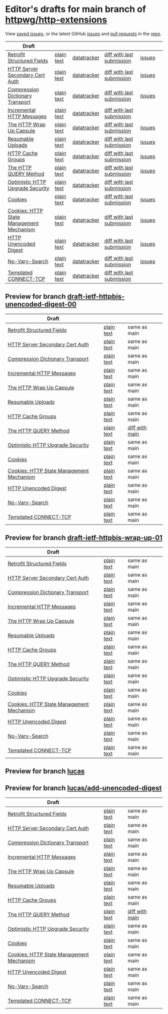 # Editor's drafts for main branch of [httpwg/http-extensions](https://github.com/httpwg/http-extensions)

View [saved issues](issues.html), or the latest GitHub [issues](https://github.com/httpwg/http-extensions/issues) and [pull requests](https://github.com/httpwg/http-extensions/pulls) in the [repo](https://github.com/httpwg/http-extensions).

| Draft |     |     |     |     |     |
| ----- | --- | --- | --- | --- | --- |
| [Retrofit Structured Fields](./draft-ietf-httpbis-retrofit.html "Retrofit Structured Fields for HTTP (HTML)") | [plain text](./draft-ietf-httpbis-retrofit.txt "Retrofit Structured Fields for HTTP (Text)") | [datatracker](https://datatracker.ietf.org/doc/draft-ietf-httpbis-retrofit "Datatracker for draft-ietf-httpbis-retrofit") | [diff with last submission](https://author-tools.ietf.org/api/iddiff?doc_1=draft-ietf-httpbis-retrofit&url_2=https://httpwg.github.io/http-extensions/draft-ietf-httpbis-retrofit.txt) | [issues](https://github.com/httpwg/http-extensions/labels/retrofit) |
| [HTTP Server Secondary Cert Auth](./draft-ietf-httpbis-secondary-server-certs.html "Secondary Certificate Authentication of HTTP Servers (HTML)") | [plain text](./draft-ietf-httpbis-secondary-server-certs.txt "Secondary Certificate Authentication of HTTP Servers (Text)") | [datatracker](https://datatracker.ietf.org/doc/draft-ietf-httpbis-secondary-server-certs "Datatracker for draft-ietf-httpbis-secondary-server-certs") | [diff with last submission](https://author-tools.ietf.org/api/iddiff?doc_1=draft-ietf-httpbis-secondary-server-certs&url_2=https://httpwg.github.io/http-extensions/draft-ietf-httpbis-secondary-server-certs.txt) | [issues](https://github.com/httpwg/http-extensions/labels/secondary-server-certs) |
| [Compression Dictionary Transport](./draft-ietf-httpbis-compression-dictionary.html "Compression Dictionary Transport (HTML)") | [plain text](./draft-ietf-httpbis-compression-dictionary.txt "Compression Dictionary Transport (Text)") | [datatracker](https://datatracker.ietf.org/doc/draft-ietf-httpbis-compression-dictionary "Datatracker for draft-ietf-httpbis-compression-dictionary") | [diff with last submission](https://author-tools.ietf.org/api/iddiff?doc_1=draft-ietf-httpbis-compression-dictionary&url_2=https://httpwg.github.io/http-extensions/draft-ietf-httpbis-compression-dictionary.txt) | [issues](https://github.com/httpwg/http-extensions/labels/compression-dictionary) |
| [Incremental HTTP Messages](./draft-ietf-httpbis-incremental.html "Incremental HTTP Messages (HTML)") | [plain text](./draft-ietf-httpbis-incremental.txt "Incremental HTTP Messages (Text)") | [datatracker](https://datatracker.ietf.org/doc/draft-ietf-httpbis-incremental "Datatracker for draft-ietf-httpbis-incremental") | [diff with last submission](https://author-tools.ietf.org/api/iddiff?doc_1=draft-ietf-httpbis-incremental&url_2=https://httpwg.github.io/http-extensions/draft-ietf-httpbis-incremental.txt) |  |
| [The HTTP Wrap Up Capsule](./draft-ietf-httpbis-wrap-up.html "The HTTP Wrap Up Capsule (HTML)") | [plain text](./draft-ietf-httpbis-wrap-up.txt "The HTTP Wrap Up Capsule (Text)") | [datatracker](https://datatracker.ietf.org/doc/draft-ietf-httpbis-wrap-up "Datatracker for draft-ietf-httpbis-wrap-up") | [diff with last submission](https://author-tools.ietf.org/api/iddiff?doc_1=draft-ietf-httpbis-wrap-up&url_2=https://httpwg.github.io/http-extensions/draft-ietf-httpbis-wrap-up.txt) | [issues](https://github.com/httpwg/http-extensions/labels/wrap-up) |
| [Resumable Uploads](./draft-ietf-httpbis-resumable-upload.html "Resumable Uploads for HTTP (HTML)") | [plain text](./draft-ietf-httpbis-resumable-upload.txt "Resumable Uploads for HTTP (Text)") | [datatracker](https://datatracker.ietf.org/doc/draft-ietf-httpbis-resumable-upload "Datatracker for draft-ietf-httpbis-resumable-upload") | [diff with last submission](https://author-tools.ietf.org/api/iddiff?doc_1=draft-ietf-httpbis-resumable-upload&url_2=https://httpwg.github.io/http-extensions/draft-ietf-httpbis-resumable-upload.txt) | [issues](https://github.com/httpwg/http-extensions/labels/resumable-upload) |
| [HTTP Cache Groups](./draft-ietf-httpbis-cache-groups.html "HTTP Cache Groups (HTML)") | [plain text](./draft-ietf-httpbis-cache-groups.txt "HTTP Cache Groups (Text)") | [datatracker](https://datatracker.ietf.org/doc/draft-ietf-httpbis-cache-groups "Datatracker for draft-ietf-httpbis-cache-groups") | [diff with last submission](https://author-tools.ietf.org/api/iddiff?doc_1=draft-ietf-httpbis-cache-groups&url_2=https://httpwg.github.io/http-extensions/draft-ietf-httpbis-cache-groups.txt) | [issues](https://github.com/httpwg/http-extensions/labels/cache-groups) |
| [The HTTP QUERY Method](./draft-ietf-httpbis-safe-method-w-body.html "The HTTP QUERY Method (HTML)") | [plain text](./draft-ietf-httpbis-safe-method-w-body.txt "The HTTP QUERY Method (Text)") | [datatracker](https://datatracker.ietf.org/doc/draft-ietf-httpbis-safe-method-w-body "Datatracker for draft-ietf-httpbis-safe-method-w-body") | [diff with last submission](https://author-tools.ietf.org/api/iddiff?doc_1=draft-ietf-httpbis-safe-method-w-body&url_2=https://httpwg.github.io/http-extensions/draft-ietf-httpbis-safe-method-w-body.txt) | [issues](https://github.com/httpwg/http-extensions/labels/query-method) |
| [Optimistic HTTP Upgrade Security](./draft-ietf-httpbis-optimistic-upgrade.html "Security Considerations for Optimistic Protocol Transitions in HTTP/1.1 (HTML)") | [plain text](./draft-ietf-httpbis-optimistic-upgrade.txt "Security Considerations for Optimistic Protocol Transitions in HTTP/1.1 (Text)") | [datatracker](https://datatracker.ietf.org/doc/draft-ietf-httpbis-optimistic-upgrade "Datatracker for draft-ietf-httpbis-optimistic-upgrade") | [diff with last submission](https://author-tools.ietf.org/api/iddiff?doc_1=draft-ietf-httpbis-optimistic-upgrade&url_2=https://httpwg.github.io/http-extensions/draft-ietf-httpbis-optimistic-upgrade.txt) |  |
| [Cookies](./draft-ietf-httpbis-layered-cookies.html "Cookies: HTTP State Management Mechanism (HTML)") | [plain text](./draft-ietf-httpbis-layered-cookies.txt "Cookies: HTTP State Management Mechanism (Text)") | [datatracker](https://datatracker.ietf.org/doc/draft-ietf-httpbis-layered-cookies "Datatracker for draft-ietf-httpbis-layered-cookies") | [diff with last submission](https://author-tools.ietf.org/api/iddiff?doc_1=draft-ietf-httpbis-layered-cookies&url_2=https://httpwg.github.io/http-extensions/draft-ietf-httpbis-layered-cookies.txt) | [issues](https://github.com/httpwg/http-extensions/labels/cookies) |
| [Cookies: HTTP State Management Mechanism](./draft-ietf-httpbis-rfc6265bis.html "Cookies: HTTP State Management Mechanism (HTML)") | [plain text](./draft-ietf-httpbis-rfc6265bis.txt "Cookies: HTTP State Management Mechanism (Text)") | [datatracker](https://datatracker.ietf.org/doc/draft-ietf-httpbis-rfc6265bis "Datatracker for draft-ietf-httpbis-rfc6265bis") | [diff with last submission](https://author-tools.ietf.org/api/iddiff?doc_1=draft-ietf-httpbis-rfc6265bis&url_2=https://httpwg.github.io/http-extensions/draft-ietf-httpbis-rfc6265bis.txt) | [issues](https://github.com/httpwg/http-extensions/labels/6265bis) |
| [HTTP Unencoded Digest](./draft-ietf-httpbis-unencoded-digest.html "HTTP Unencoded Digest (HTML)") | [plain text](./draft-ietf-httpbis-unencoded-digest.txt "HTTP Unencoded Digest (Text)") | [datatracker](https://datatracker.ietf.org/doc/draft-ietf-httpbis-unencoded-digest "Datatracker for draft-ietf-httpbis-unencoded-digest") | [diff with last submission](https://author-tools.ietf.org/api/iddiff?doc_1=draft-ietf-httpbis-unencoded-digest&url_2=https://httpwg.github.io/http-extensions/draft-ietf-httpbis-unencoded-digest.txt) | [issues](https://github.com/httpwg/http-extensions/labels/unencoded-digest) |
| [No-Vary-Search](./draft-ietf-httpbis-no-vary-search.html "The No-Vary-Search HTTP Response Header Field (HTML)") | [plain text](./draft-ietf-httpbis-no-vary-search.txt "The No-Vary-Search HTTP Response Header Field (Text)") | [datatracker](https://datatracker.ietf.org/doc/draft-ietf-httpbis-no-vary-search "Datatracker for draft-ietf-httpbis-no-vary-search") | [diff with last submission](https://author-tools.ietf.org/api/iddiff?doc_1=draft-ietf-httpbis-no-vary-search&url_2=https://httpwg.github.io/http-extensions/draft-ietf-httpbis-no-vary-search.txt) | [issues](https://github.com/httpwg/http-extensions/labels/no-vary-search) |
| [Templated CONNECT-TCP](./draft-ietf-httpbis-connect-tcp.html "Template-Driven HTTP CONNECT Proxying for TCP (HTML)") | [plain text](./draft-ietf-httpbis-connect-tcp.txt "Template-Driven HTTP CONNECT Proxying for TCP (Text)") | [datatracker](https://datatracker.ietf.org/doc/draft-ietf-httpbis-connect-tcp "Datatracker for draft-ietf-httpbis-connect-tcp") | [diff with last submission](https://author-tools.ietf.org/api/iddiff?doc_1=draft-ietf-httpbis-connect-tcp&url_2=https://httpwg.github.io/http-extensions/draft-ietf-httpbis-connect-tcp.txt) |  |

## Preview for branch [draft-ietf-httpbis-unencoded-digest-00](draft-ietf-httpbis-unencoded-digest-00)

| Draft |     |     |     |
| ----- | --- | --- | --- |
| [Retrofit Structured Fields](draft-ietf-httpbis-unencoded-digest-00/draft-ietf-httpbis-retrofit.html "Retrofit Structured Fields for HTTP (HTML)") | [plain text](draft-ietf-httpbis-unencoded-digest-00/draft-ietf-httpbis-retrofit.txt "Retrofit Structured Fields for HTTP (Text)") | same as main |
| [HTTP Server Secondary Cert Auth](draft-ietf-httpbis-unencoded-digest-00/draft-ietf-httpbis-secondary-server-certs.html "Secondary Certificate Authentication of HTTP Servers (HTML)") | [plain text](draft-ietf-httpbis-unencoded-digest-00/draft-ietf-httpbis-secondary-server-certs.txt "Secondary Certificate Authentication of HTTP Servers (Text)") | same as main |
| [Compression Dictionary Transport](draft-ietf-httpbis-unencoded-digest-00/draft-ietf-httpbis-compression-dictionary.html "Compression Dictionary Transport (HTML)") | [plain text](draft-ietf-httpbis-unencoded-digest-00/draft-ietf-httpbis-compression-dictionary.txt "Compression Dictionary Transport (Text)") | same as main |
| [Incremental HTTP Messages](draft-ietf-httpbis-unencoded-digest-00/draft-ietf-httpbis-incremental.html "Incremental HTTP Messages (HTML)") | [plain text](draft-ietf-httpbis-unencoded-digest-00/draft-ietf-httpbis-incremental.txt "Incremental HTTP Messages (Text)") | same as main |
| [The HTTP Wrap Up Capsule](draft-ietf-httpbis-unencoded-digest-00/draft-ietf-httpbis-wrap-up.html "The HTTP Wrap Up Capsule (HTML)") | [plain text](draft-ietf-httpbis-unencoded-digest-00/draft-ietf-httpbis-wrap-up.txt "The HTTP Wrap Up Capsule (Text)") | same as main |
| [Resumable Uploads](draft-ietf-httpbis-unencoded-digest-00/draft-ietf-httpbis-resumable-upload.html "Resumable Uploads for HTTP (HTML)") | [plain text](draft-ietf-httpbis-unencoded-digest-00/draft-ietf-httpbis-resumable-upload.txt "Resumable Uploads for HTTP (Text)") | same as main |
| [HTTP Cache Groups](draft-ietf-httpbis-unencoded-digest-00/draft-ietf-httpbis-cache-groups.html "HTTP Cache Groups (HTML)") | [plain text](draft-ietf-httpbis-unencoded-digest-00/draft-ietf-httpbis-cache-groups.txt "HTTP Cache Groups (Text)") | same as main |
| [The HTTP QUERY Method](draft-ietf-httpbis-unencoded-digest-00/draft-ietf-httpbis-safe-method-w-body.html "The HTTP QUERY Method (HTML)") | [plain text](draft-ietf-httpbis-unencoded-digest-00/draft-ietf-httpbis-safe-method-w-body.txt "The HTTP QUERY Method (Text)") | [diff with main](https://author-tools.ietf.org/api/iddiff?url_1=https://httpwg.github.io/http-extensions/draft-ietf-httpbis-safe-method-w-body.txt&url_2=https://httpwg.github.io/http-extensions/draft-ietf-httpbis-unencoded-digest-00/draft-ietf-httpbis-safe-method-w-body.txt) |
| [Optimistic HTTP Upgrade Security](draft-ietf-httpbis-unencoded-digest-00/draft-ietf-httpbis-optimistic-upgrade.html "Security Considerations for Optimistic Protocol Transitions in HTTP/1.1 (HTML)") | [plain text](draft-ietf-httpbis-unencoded-digest-00/draft-ietf-httpbis-optimistic-upgrade.txt "Security Considerations for Optimistic Protocol Transitions in HTTP/1.1 (Text)") | same as main |
| [Cookies](draft-ietf-httpbis-unencoded-digest-00/draft-ietf-httpbis-layered-cookies.html "Cookies: HTTP State Management Mechanism (HTML)") | [plain text](draft-ietf-httpbis-unencoded-digest-00/draft-ietf-httpbis-layered-cookies.txt "Cookies: HTTP State Management Mechanism (Text)") | same as main |
| [Cookies: HTTP State Management Mechanism](draft-ietf-httpbis-unencoded-digest-00/draft-ietf-httpbis-rfc6265bis.html "Cookies: HTTP State Management Mechanism (HTML)") | [plain text](draft-ietf-httpbis-unencoded-digest-00/draft-ietf-httpbis-rfc6265bis.txt "Cookies: HTTP State Management Mechanism (Text)") | same as main |
| [HTTP Unencoded Digest](draft-ietf-httpbis-unencoded-digest-00/draft-ietf-httpbis-unencoded-digest.html "HTTP Unencoded Digest (HTML)") | [plain text](draft-ietf-httpbis-unencoded-digest-00/draft-ietf-httpbis-unencoded-digest.txt "HTTP Unencoded Digest (Text)") | same as main |
| [No-Vary-Search](draft-ietf-httpbis-unencoded-digest-00/draft-ietf-httpbis-no-vary-search.html "The No-Vary-Search HTTP Response Header Field (HTML)") | [plain text](draft-ietf-httpbis-unencoded-digest-00/draft-ietf-httpbis-no-vary-search.txt "The No-Vary-Search HTTP Response Header Field (Text)") | same as main |
| [Templated CONNECT-TCP](draft-ietf-httpbis-unencoded-digest-00/draft-ietf-httpbis-connect-tcp.html "Template-Driven HTTP CONNECT Proxying for TCP (HTML)") | [plain text](draft-ietf-httpbis-unencoded-digest-00/draft-ietf-httpbis-connect-tcp.txt "Template-Driven HTTP CONNECT Proxying for TCP (Text)") | same as main |

## Preview for branch [draft-ietf-httpbis-wrap-up-01](draft-ietf-httpbis-wrap-up-01)

| Draft |     |     |     |
| ----- | --- | --- | --- |
| [Retrofit Structured Fields](draft-ietf-httpbis-wrap-up-01/draft-ietf-httpbis-retrofit.html "Retrofit Structured Fields for HTTP (HTML)") | [plain text](draft-ietf-httpbis-wrap-up-01/draft-ietf-httpbis-retrofit.txt "Retrofit Structured Fields for HTTP (Text)") | same as main |
| [HTTP Server Secondary Cert Auth](draft-ietf-httpbis-wrap-up-01/draft-ietf-httpbis-secondary-server-certs.html "Secondary Certificate Authentication of HTTP Servers (HTML)") | [plain text](draft-ietf-httpbis-wrap-up-01/draft-ietf-httpbis-secondary-server-certs.txt "Secondary Certificate Authentication of HTTP Servers (Text)") | same as main |
| [Compression Dictionary Transport](draft-ietf-httpbis-wrap-up-01/draft-ietf-httpbis-compression-dictionary.html "Compression Dictionary Transport (HTML)") | [plain text](draft-ietf-httpbis-wrap-up-01/draft-ietf-httpbis-compression-dictionary.txt "Compression Dictionary Transport (Text)") | same as main |
| [Incremental HTTP Messages](draft-ietf-httpbis-wrap-up-01/draft-ietf-httpbis-incremental.html "Incremental HTTP Messages (HTML)") | [plain text](draft-ietf-httpbis-wrap-up-01/draft-ietf-httpbis-incremental.txt "Incremental HTTP Messages (Text)") | same as main |
| [The HTTP Wrap Up Capsule](draft-ietf-httpbis-wrap-up-01/draft-ietf-httpbis-wrap-up.html "The HTTP Wrap Up Capsule (HTML)") | [plain text](draft-ietf-httpbis-wrap-up-01/draft-ietf-httpbis-wrap-up.txt "The HTTP Wrap Up Capsule (Text)") | same as main |
| [Resumable Uploads](draft-ietf-httpbis-wrap-up-01/draft-ietf-httpbis-resumable-upload.html "Resumable Uploads for HTTP (HTML)") | [plain text](draft-ietf-httpbis-wrap-up-01/draft-ietf-httpbis-resumable-upload.txt "Resumable Uploads for HTTP (Text)") | same as main |
| [HTTP Cache Groups](draft-ietf-httpbis-wrap-up-01/draft-ietf-httpbis-cache-groups.html "HTTP Cache Groups (HTML)") | [plain text](draft-ietf-httpbis-wrap-up-01/draft-ietf-httpbis-cache-groups.txt "HTTP Cache Groups (Text)") | same as main |
| [The HTTP QUERY Method](draft-ietf-httpbis-wrap-up-01/draft-ietf-httpbis-safe-method-w-body.html "The HTTP QUERY Method (HTML)") | [plain text](draft-ietf-httpbis-wrap-up-01/draft-ietf-httpbis-safe-method-w-body.txt "The HTTP QUERY Method (Text)") | same as main |
| [Optimistic HTTP Upgrade Security](draft-ietf-httpbis-wrap-up-01/draft-ietf-httpbis-optimistic-upgrade.html "Security Considerations for Optimistic Protocol Transitions in HTTP/1.1 (HTML)") | [plain text](draft-ietf-httpbis-wrap-up-01/draft-ietf-httpbis-optimistic-upgrade.txt "Security Considerations for Optimistic Protocol Transitions in HTTP/1.1 (Text)") | same as main |
| [Cookies](draft-ietf-httpbis-wrap-up-01/draft-ietf-httpbis-layered-cookies.html "Cookies: HTTP State Management Mechanism (HTML)") | [plain text](draft-ietf-httpbis-wrap-up-01/draft-ietf-httpbis-layered-cookies.txt "Cookies: HTTP State Management Mechanism (Text)") | same as main |
| [Cookies: HTTP State Management Mechanism](draft-ietf-httpbis-wrap-up-01/draft-ietf-httpbis-rfc6265bis.html "Cookies: HTTP State Management Mechanism (HTML)") | [plain text](draft-ietf-httpbis-wrap-up-01/draft-ietf-httpbis-rfc6265bis.txt "Cookies: HTTP State Management Mechanism (Text)") | same as main |
| [HTTP Unencoded Digest](draft-ietf-httpbis-wrap-up-01/draft-ietf-httpbis-unencoded-digest.html "HTTP Unencoded Digest (HTML)") | [plain text](draft-ietf-httpbis-wrap-up-01/draft-ietf-httpbis-unencoded-digest.txt "HTTP Unencoded Digest (Text)") | same as main |
| [No-Vary-Search](draft-ietf-httpbis-wrap-up-01/draft-ietf-httpbis-no-vary-search.html "The No-Vary-Search HTTP Response Header Field (HTML)") | [plain text](draft-ietf-httpbis-wrap-up-01/draft-ietf-httpbis-no-vary-search.txt "The No-Vary-Search HTTP Response Header Field (Text)") | same as main |
| [Templated CONNECT-TCP](draft-ietf-httpbis-wrap-up-01/draft-ietf-httpbis-connect-tcp.html "Template-Driven HTTP CONNECT Proxying for TCP (HTML)") | [plain text](draft-ietf-httpbis-wrap-up-01/draft-ietf-httpbis-connect-tcp.txt "Template-Driven HTTP CONNECT Proxying for TCP (Text)") | same as main |

## Preview for branch [lucas](lucas)

## Preview for branch [lucas/add-unencoded-digest](lucas/add-unencoded-digest)

| Draft |     |     |     |
| ----- | --- | --- | --- |
| [Retrofit Structured Fields](lucas/add-unencoded-digest/draft-ietf-httpbis-retrofit.html "Retrofit Structured Fields for HTTP (HTML)") | [plain text](lucas/add-unencoded-digest/draft-ietf-httpbis-retrofit.txt "Retrofit Structured Fields for HTTP (Text)") | same as main |
| [HTTP Server Secondary Cert Auth](lucas/add-unencoded-digest/draft-ietf-httpbis-secondary-server-certs.html "Secondary Certificate Authentication of HTTP Servers (HTML)") | [plain text](lucas/add-unencoded-digest/draft-ietf-httpbis-secondary-server-certs.txt "Secondary Certificate Authentication of HTTP Servers (Text)") | same as main |
| [Compression Dictionary Transport](lucas/add-unencoded-digest/draft-ietf-httpbis-compression-dictionary.html "Compression Dictionary Transport (HTML)") | [plain text](lucas/add-unencoded-digest/draft-ietf-httpbis-compression-dictionary.txt "Compression Dictionary Transport (Text)") | same as main |
| [Incremental HTTP Messages](lucas/add-unencoded-digest/draft-ietf-httpbis-incremental.html "Incremental HTTP Messages (HTML)") | [plain text](lucas/add-unencoded-digest/draft-ietf-httpbis-incremental.txt "Incremental HTTP Messages (Text)") | same as main |
| [The HTTP Wrap Up Capsule](lucas/add-unencoded-digest/draft-ietf-httpbis-wrap-up.html "The HTTP Wrap Up Capsule (HTML)") | [plain text](lucas/add-unencoded-digest/draft-ietf-httpbis-wrap-up.txt "The HTTP Wrap Up Capsule (Text)") | same as main |
| [Resumable Uploads](lucas/add-unencoded-digest/draft-ietf-httpbis-resumable-upload.html "Resumable Uploads for HTTP (HTML)") | [plain text](lucas/add-unencoded-digest/draft-ietf-httpbis-resumable-upload.txt "Resumable Uploads for HTTP (Text)") | same as main |
| [HTTP Cache Groups](lucas/add-unencoded-digest/draft-ietf-httpbis-cache-groups.html "HTTP Cache Groups (HTML)") | [plain text](lucas/add-unencoded-digest/draft-ietf-httpbis-cache-groups.txt "HTTP Cache Groups (Text)") | same as main |
| [The HTTP QUERY Method](lucas/add-unencoded-digest/draft-ietf-httpbis-safe-method-w-body.html "The HTTP QUERY Method (HTML)") | [plain text](lucas/add-unencoded-digest/draft-ietf-httpbis-safe-method-w-body.txt "The HTTP QUERY Method (Text)") | [diff with main](https://author-tools.ietf.org/api/iddiff?url_1=https://httpwg.github.io/http-extensions/draft-ietf-httpbis-safe-method-w-body.txt&url_2=https://httpwg.github.io/http-extensions/lucas/add-unencoded-digest/draft-ietf-httpbis-safe-method-w-body.txt) |
| [Optimistic HTTP Upgrade Security](lucas/add-unencoded-digest/draft-ietf-httpbis-optimistic-upgrade.html "Security Considerations for Optimistic Protocol Transitions in HTTP/1.1 (HTML)") | [plain text](lucas/add-unencoded-digest/draft-ietf-httpbis-optimistic-upgrade.txt "Security Considerations for Optimistic Protocol Transitions in HTTP/1.1 (Text)") | same as main |
| [Cookies](lucas/add-unencoded-digest/draft-ietf-httpbis-layered-cookies.html "Cookies: HTTP State Management Mechanism (HTML)") | [plain text](lucas/add-unencoded-digest/draft-ietf-httpbis-layered-cookies.txt "Cookies: HTTP State Management Mechanism (Text)") | same as main |
| [Cookies: HTTP State Management Mechanism](lucas/add-unencoded-digest/draft-ietf-httpbis-rfc6265bis.html "Cookies: HTTP State Management Mechanism (HTML)") | [plain text](lucas/add-unencoded-digest/draft-ietf-httpbis-rfc6265bis.txt "Cookies: HTTP State Management Mechanism (Text)") | same as main |
| [HTTP Unencoded Digest](lucas/add-unencoded-digest/draft-ietf-httpbis-unencoded-digest.html "HTTP Unencoded Digest (HTML)") | [plain text](lucas/add-unencoded-digest/draft-ietf-httpbis-unencoded-digest.txt "HTTP Unencoded Digest (Text)") | same as main |
| [No-Vary-Search](lucas/add-unencoded-digest/draft-ietf-httpbis-no-vary-search.html "The No-Vary-Search HTTP Response Header Field (HTML)") | [plain text](lucas/add-unencoded-digest/draft-ietf-httpbis-no-vary-search.txt "The No-Vary-Search HTTP Response Header Field (Text)") | same as main |
| [Templated CONNECT-TCP](lucas/add-unencoded-digest/draft-ietf-httpbis-connect-tcp.html "Template-Driven HTTP CONNECT Proxying for TCP (HTML)") | [plain text](lucas/add-unencoded-digest/draft-ietf-httpbis-connect-tcp.txt "Template-Driven HTTP CONNECT Proxying for TCP (Text)") | same as main |

